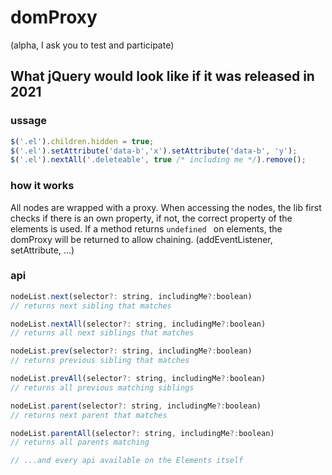 # domProxy
(alpha, I ask you to test and participate)

## What jQuery would look like if it was released in 2021

### ussage

```js
$('.el').children.hidden = true;
$('.el').setAttribute('data-b','x').setAttribute('data-b', 'y');
$('.el').nextAll('.deleteable', true /* including me */).remove();
```

### how it works

All nodes are wrapped with a proxy.
When accessing the nodes, the lib first checks if there is an own property, if not, the correct property of the elements is used.
If a method returns `undefined ` on elements, the domProxy will be returned to allow chaining. (addEventListener, setAttribute, ...)


### api

```js
nodeList.next(selector?: string, includingMe?:boolean) 
// returns next sibling that matches

nodeList.nextAll(selector?: string, includingMe?:boolean)
// returns all next siblings that matches

nodeList.prev(selector?: string, includingMe?:boolean) 
// returns previous sibling that matches

nodeList.prevAll(selector?: string, includingMe?:boolean) 
// returns all previous matching siblings

nodeList.parent(selector?: string, includingMe?:boolean) 
// returns next parent that matches

nodeList.parentAll(selector?: string, includingMe?:boolean)
// returns all parents matching

// ...and every api available on the Elements itself

```
